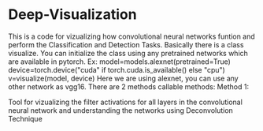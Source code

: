 # Deep-Visualization
This is a code for vizualizing how convolutional neural networks funtion and perform the Classification and Detection Tasks.
Basically there is a class visualize.
You can initialize the class using any pretrained networks which are available in pytorch.
Ex:  model=models.alexnet(pretrained=True)
     device=torch.device("cuda" if torch.cuda.is_available() else "cpu")
     v=visualize(model, device)
Here we are using alexnet, you can use any other network as vgg16.
There are 2 methods callable methods:
Method 1:


Tool for vizualizing the filter activations for all layers in the convolutional neural network and understanding the networks using Deconvolution Technique
